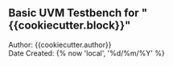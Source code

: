 Basic UVM Testbench for "{{cookiecutter.block}}"
-------------------------------------------------
Author: {{cookiecutter.author}}  
Date Created: {% now 'local', '%d/%m/%Y' %}
